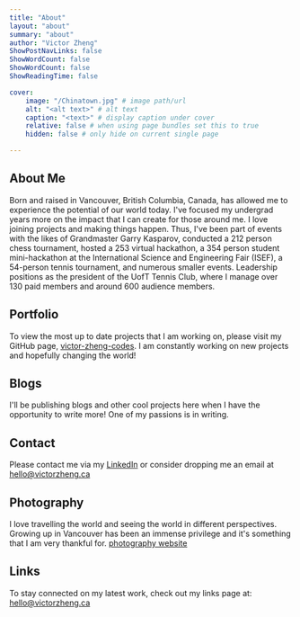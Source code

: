 ```yaml
---
title: "About"
layout: "about"
summary: "about"
author: "Victor Zheng"
ShowPostNavLinks: false
ShowWordCount: false
ShowWordCount: false
ShowReadingTime: false

cover:
    image: "/Chinatown.jpg" # image path/url
    alt: "<alt text>" # alt text
    caption: "<text>" # display caption under cover
    relative: false # when using page bundles set this to true
    hidden: false # only hide on current single page

---
```


## About Me

Born and raised in Vancouver, British Columbia, Canada, has allowed me to experience the potential of our world today. I've focused my undergrad years more on the impact that I can create for those around me. I love joining projects and making things happen. Thus, I've been part of events with the likes of Grandmaster Garry Kasparov, conducted a 212 person chess tournament, hosted a 253 virtual hackathon, a 354 person student mini-hackathon at the International Science and Engineering Fair (ISEF), a 54-person tennis tournament, and numerous smaller events. Leadership positions as the president of the UofT Tennis Club, where I manage over 130 paid members and around 600 audience members.

## Portfolio

To view the most up to date projects that I am working on, please visit my GitHub page, [victor-zheng-codes]("https://github.com/victor-zheng-codes"). I am constantly working on new projects and hopefully changing the world! 

## Blogs

I'll be publishing blogs and other cool projects here when I have the opportunity to write more! One of my passions is in writing. 
		
## Contact

Please contact me via my [LinkedIn](https://www.linkedin.com/in/victor-zheng1) or consider dropping me an email at [hello@victorzheng.ca](mailto:hello@victorzheng.ca)

## Photography

I love travelling the world and seeing the world in different perspectives. Growing up in Vancouver has been an immense privilege and it's something that I am very thankful for. [photography website](https://victorzheng.ca/photo-archive/)

## Links

To stay connected on my latest work, check out my links page at: [hello@victorzheng.ca](mailto:hello@victorzheng.ca)
